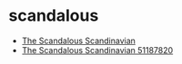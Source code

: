 # scandalous

 * [The Scandalous Scandinavian](../../index/t/the-scandalous-scandinavian-51187820.json)
 * [The Scandalous Scandinavian 51187820](../../index/t/the-scandalous-scandinavian-51187820.json)
